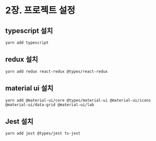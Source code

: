# 2장. 프로젝트 설정

## typescript 설치

```
yarn add typescript
```

## redux 설치

```
yarn add redux react-redux @types/react-redux
```

## material ui 설치

```
yarn add @material-ui/core @types/material-ui @material-ui/icons @material-ui/data-grid @material-ui/lab
```

## Jest 설치

```
yarn add jest @types/jest ts-jest
```
